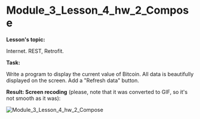 # Module_3_Lesson_4_hw_2_Compose
**Lesson's topic:**

Internet. REST, Retrofit.

**Task:**

Write a program to display the current value of Bitcoin. All data is beautifully displayed on the screen. Add a "Refresh data" button.

**Result: Screen recoding** (please, note that it was converted to GIF, so it's not smooth as it was):

![Module_3_Lesson_4_hw_2_Compose](https://github.com/vdcast/Module_3_Lesson_4_hw_2_Compose/assets/108469609/0d76a15f-1ccb-4b07-ae5f-e97484bbd393)
